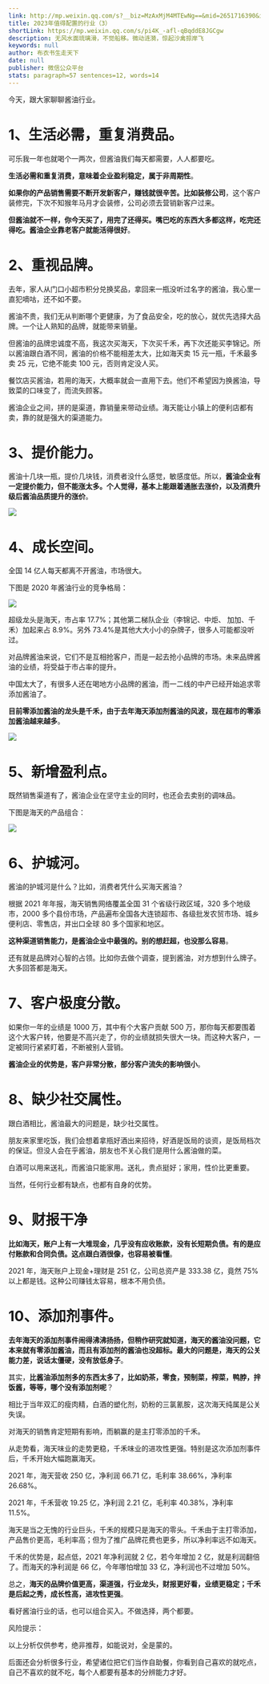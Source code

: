 ```yaml
---
link: http://mp.weixin.qq.com/s?__biz=MzAxMjM4MTEwNg==&mid=2651716390&idx=1&sn=f90c834e00919dce07619f39002d7948&chksm=804be5fbb73c6ced06fe7691b59d590fc7d8a62f3bf262f110623edc1eaada16136605a72193#rd
title: 2023年值得配置的行业（3）
shortLink: https://mp.weixin.qq.com/s/pi4K_-afl-qBqddE8JGCgw
description: 无风水面琉璃滑，不觉船移。微动涟漪，惊起沙禽掠岸飞
keywords: null
author: 布衣书生走天下
date: null
publisher: 微信公众平台
stats: paragraph=57 sentences=12, words=14
---
```


今天，跟大家聊聊酱油行业。

# 1、生活必需，重复消费品。

可乐我一年也就喝个一两次，但酱油我们每天都需要，人人都要吃。

**生活必需和重复消费，意味着企业盈利稳定，属于非周期性**。

**如果你的产品销售需要不断开发新客户，赚钱就很辛苦。比如装修公司**，这个客户装修完，下次不知猴年马月才会装修，公司必须去营销新客户过来。

**但酱油就不一样，你今天买了，用完了还得买。嘴巴吃的东西大多都这样，吃完还得吃。酱油企业靠老客户就能活得很好**。

# 2、重视品牌。

去年，家人从门口小超市积分兑换奖品，拿回来一瓶没听过名字的酱油，我心里一直犯嘀咕，还不如不要。

酱油不贵，我们无从判断哪个更健康，为了食品安全，吃的放心，就优先选择大品牌。一个让人熟知的品牌，就能带来销量。

但酱油的品牌忠诚度不高，我这次买海天，下次买千禾，再下次还能买李锦记。所以酱油跟白酒不同，酱油的价格不能相差太大，比如海天卖 15 元一瓶，千禾最多卖 25 元，它绝不能卖 100 元，否则肯定没人买。

餐饮店买酱油，若用的海天，大概率就会一直用下去。他们不希望因为换酱油，导致菜的口味变了，而流失顾客。

酱油企业之间，拼的是渠道，靠销量来带动业绩。海天能让小镇上的便利店都有卖，靠的就是强大的渠道能力。

# 3、提价能力。

酱油十几块一瓶，提价几块钱，消费者没什么感觉，敏感度低。所以，**酱油企业有一定提价能力，但不能涨太多。个人觉得，基本上能跟着通胀去涨价，以及消费升级后酱油品质提升的涨价**。

![](https://mmbiz.qpic.cn/mmbiz_png/52ldaLQ7yeQDCcRAycxllOE05mxz45NLrU0uE9Cxk2aWrOibibGsfcibOrEgkJsuyp8vS1FXVHxGkufd203tibXEYA/640?wx_fmt=png&wxfrom=5&wx_lazy=1&wx_co=1)

# 4、成长空间。

全国 14 亿人每天都离不开酱油，市场很大。

下图是 2020 年酱油行业的竞争格局：

![](https://mmbiz.qpic.cn/mmbiz_png/52ldaLQ7yeQDCcRAycxllOE05mxz45NLr6VNunlmlQHtjB5QldicibAND9lugalq1tJYlOoJbjQPkGtz74Tka90g/640?wx_fmt=png&wxfrom=5&wx_lazy=1&wx_co=1)

超级龙头是海天，市占率 17.7%；其他第二梯队企业（李锦记、中炬、 加加、千禾）加起来占 8.9%。另外 73.4%是其他大大小小的杂牌子，很多人可能都没听过。

对品牌酱油来说，它们不是互相抢客户，而是一起去抢小品牌的市场。未来品牌酱油的业绩，将受益于市占率的提升。

中国太大了，有很多人还在喝地方小品牌的酱油，而一二线的中产已经开始追求零添加酱油了。

**目前零添加酱油的龙头是千禾，由于去年海天添加剂酱油的风波，现在超市的零添加酱油越来越多**。

![](https://mmbiz.qpic.cn/mmbiz_png/52ldaLQ7yeQDCcRAycxllOE05mxz45NLHIFsYzJtNffmkUkHtQMjAaiaNjCibiaTePklh4Ciau1LHLSF54aKQgIUCQ/640?wx_fmt=png&wxfrom=5&wx_lazy=1&wx_co=1)

# 5、新增盈利点。

既然销售渠道有了，酱油企业在坚守主业的同时，也还会去卖别的调味品。

下图是海天的产品组合：

![](https://mmbiz.qpic.cn/mmbiz_png/52ldaLQ7yeQDCcRAycxllOE05mxz45NL9mO310zytSS1SfnTkiaAtn9nX5Lv3LicwmK879eZa6LNLicibFAP0Vkfpw/640?wx_fmt=png&wxfrom=5&wx_lazy=1&wx_co=1)

# 6、护城河。

酱油的护城河是什么？比如，消费者凭什么买海天酱油？

根据 2021 年年报，海天销售网络覆盖全国 31 个省级行政区域，320 多个地级市，2000 多个县份市场，产品遍布全国各大连锁超市、各级批发农贸市场、城乡便利店、零售店，并出口全球 80 多个国家和地区。

**这种渠道销售能力，是酱油企业中最强的。别的想赶超，也没那么容易**。

还有就是品牌对心智的占领。比如你去做个调查，提到酱油，对方想到什么牌子。大多回答都是海天。

# 7、客户极度分散。

如果你一年的业绩是 1000 万，其中有个大客户贡献 500 万，那你每天都要围着这个大客户转，他要是不高兴走了，你的业绩就损失很大一块。而这种大客户，一定被同行紧紧盯着，不断被别人营销。

**酱油企业的优势是，客户非常分散，部分客户流失的影响很小**。

# 8、缺少社交属性。

跟白酒相比，酱油最大的问题是，缺少社交属性。

朋友来家里吃饭，我们会想着拿瓶好酒出来招待，好酒是饭局的谈资，是饭局档次的保证。但没人会在乎酱油，朋友也不关心我们是用什么酱油做的菜。

白酒可以用来送礼，而酱油只能家用。送礼，贵点挺好；家用，性价比更重要。

当然，任何行业都有缺点，也都有自身的优势。

# 9、财报干净

**比如海天，账户上有一大堆现金，几乎没有应收账款，没有长短期负债。有的是应付账款和合同负债。这点跟白酒很像，也容易被看懂**。

2021 年，海天账户上现金+理财是 251 亿，公司总资产是 333.38 亿，竟然 75%以上都是钱。这种公司赚钱太容易，根本不用负债。

# 10、添加剂事件。

**去年海天的添加剂事件闹得沸沸扬扬，但稍作研究就知道，海天的酱油没问题，它本来就有零添加酱油，而且有添加剂的酱油也没超标。最大的问题是，海天的公关能力差，说话太僵硬，没有放低身子**。

其实，**比酱油添加剂多的东西太多了，比如奶茶，零食，预制菜，榨菜，鸭脖，拌饭酱，等等，哪个没有添加剂呢**？

相比于当年双汇的瘦肉精，白酒的塑化剂，奶粉的三氯氰胺，这次海天纯属是公关失误。

对海天的销售肯定短期有影响，而躺赢的是主打零添加的千禾。

从走势看，海天味业的走势更稳，千禾味业的进攻性更强。特别是这次添加剂事件后，千禾开始大幅跑赢海天。

2021 年，海天营收 250 亿，净利润 66.71 亿，毛利率 38.66%，净利率 26.68%。

2021 年，千禾营收 19.25 亿，净利润 2.21 亿，毛利率 40.38%，净利率 11.5%。

海天是当之无愧的行业巨头，千禾的规模只是海天的零头。千禾由于主打零添加，产品售价更高，毛利率高；但为了推广品牌花费也更多，所以净利率远不如海天。

千禾的优势是，起点低，2021 年净利润就 2 亿，若今年增加 2 亿，就是利润翻倍了。而海天的净利润是 66 亿，今年哪怕增加 33 亿，净利润也不过增加 50%。

总之，**海天的品牌价值更高，渠道强，行业龙头，财报更好看，业绩更稳定；千禾是后起之秀，成长性高，进攻性更强**。

看好酱油行业的话，也可以组合买入。不做选择，两个都要。

风险提示：

以上分析仅供参考，绝非推荐，如能说对，全是蒙的。

后面还会分析很多行业，希望诸位把它们当作自助餐，你看到自己喜欢的就吃点，自己不喜欢的就不吃，每个人都要有基本的分辨能力才好。
